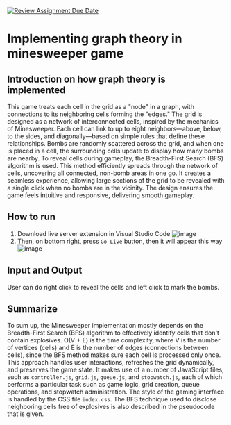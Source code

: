 [![Review Assignment Due Date](https://classroom.github.com/assets/deadline-readme-button-22041afd0340ce965d47ae6ef1cefeee28c7c493a6346c4f15d667ab976d596c.svg)](https://classroom.github.com/a/0_yE0bFY)
# Implementing graph theory in minesweeper game

## Introduction on how graph theory is implemented
This game treats each cell in the grid as a "node" in a graph, with connections to its neighboring cells forming the "edges." The grid is designed as a network of interconnected cells, inspired by the mechanics of Minesweeper. Each cell can link to up to eight neighbors—above, below, to the sides, and diagonally—based on simple rules that define these relationships. Bombs are randomly scattered across the grid, and when one is placed in a cell, the surrounding cells update to display how many bombs are nearby. To reveal cells during gameplay, the Breadth-First Search (BFS) algorithm is used. This method efficiently spreads through the network of cells, uncovering all connected, non-bomb areas in one go. It creates a seamless experience, allowing large sections of the grid to be revealed with a single click when no bombs are in the vicinity. The design ensures the game feels intuitive and responsive, delivering smooth gameplay.

## How to run
1. Download live server extension in Visual Studio Code
   ![image](https://github.com/user-attachments/assets/ad14cf94-ab10-4fd1-9259-e989410e618e)
2. Then, on bottom right, press `Go Live` button, then it will appear this way
   ![image](https://github.com/user-attachments/assets/0910e0cd-be66-45e0-b69f-3d2484bcfe55)

## Input and Output
User can do right click to reveal the cells and left click to mark the bombs.

## Summarize
To sum up, the Minesweeper implementation mostly depends on the Breadth-First Search (BFS) algorithm to effectively identify cells that don't contain explosives. O(V + E) is the time complexity, where V is the number of vertices (cells) and E is the number of edges (connections between cells), since the BFS method makes sure each cell is processed only once. This approach handles user interactions, refreshes the grid dynamically, and preserves the game state. It makes use of a number of JavaScript files, such as `controller.js`, `grid.js`, `queue.js`, and `stopwatch.js`, each of which performs a particular task such as game logic, grid creation, queue operations, and stopwatch administration. The style of the gaming interface is handled by the CSS file `index.css`. The BFS technique used to disclose neighboring cells free of explosives is also described in the pseudocode that is given. 
